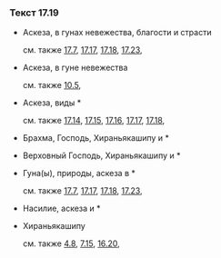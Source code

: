 ### Текст 17.19
	
- Аскеза, в гунах невежества, благости и страсти

	см. также  [17.7](../17/1707.md),  [17.17](../17/1717.md),  [17.18](../17/1718.md),  [17.23](../17/1723.md), 
	
- Аскеза, в гуне невежества

	см. также  [10.5](../10/1005.md), 
	
- Аскеза, виды *

	см. также  [17.14](../17/1714.md),  [17.15](../17/1715.md),  [17.16](../17/1716.md),  [17.17](../17/1717.md),  [17.18](../17/1718.md), 
	
- Брахма, Господь, Хираньякашипу и *

	
- Верховный Господь, Хираньякашипу и *

	
- Гуна(ы), природы, аскеза в *

	см. также  [17.7](../17/1707.md),  [17.17](../17/1717.md),  [17.18](../17/1718.md),  [17.23](../17/1723.md), 
	
- Насилие, аскеза и *

	
- Хираньякашипу

	см. также  [4.8](../04/0408.md),  [7.15](../07/0715.md),  [16.20](../16/1620.md), 
